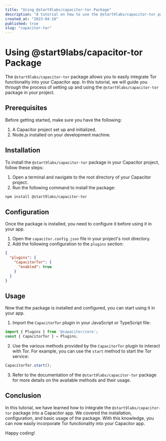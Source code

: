 ```yaml
---
title: "Using @start9labs/capacitor-tor Package"
description: "A tutorial on how to use the @start9labs/capacitor-tor package to integrate Tor functionality into your Capacitor app."
created_at: "2023-04-10"
published: true
slug: "capacitor-tor"
---
```


# Using @start9labs/capacitor-tor Package

The `@start9labs/capacitor-tor` package allows you to easily integrate Tor functionality into your Capacitor app. In this tutorial, we will guide you through the process of setting up and using the `@start9labs/capacitor-tor` package in your project.

## Prerequisites

Before getting started, make sure you have the following:

1. A Capacitor project set up and initialized.
2. Node.js installed on your development machine.

## Installation

To install the `@start9labs/capacitor-tor` package in your Capacitor project, follow these steps:

1. Open a terminal and navigate to the root directory of your Capacitor project.
2. Run the following command to install the package:

```bash
npm install @start9labs/capacitor-tor
```

## Configuration

Once the package is installed, you need to configure it before using it in your app. 

1. Open the `capacitor.config.json` file in your project's root directory.
2. Add the following configuration to the `plugins` section:

```json
{
  "plugins": {
    "CapacitorTor": {
      "enabled": true
    }
  }
}
```

## Usage

Now that the package is installed and configured, you can start using it in your app.

1. Import the `CapacitorTor` plugin in your JavaScript or TypeScript file:

```javascript
import { Plugins } from '@capacitor/core';
const { CapacitorTor } = Plugins;
```

2. Use the various methods provided by the `CapacitorTor` plugin to interact with Tor. For example, you can use the `start` method to start the Tor service:

```javascript
CapacitorTor.start();
```

3. Refer to the documentation of the `@start9labs/capacitor-tor` package for more details on the available methods and their usage.

## Conclusion

In this tutorial, we have learned how to integrate the `@start9labs/capacitor-tor` package into a Capacitor app. We covered the installation, configuration, and basic usage of the package. With this knowledge, you can now easily incorporate Tor functionality into your Capacitor app.

Happy coding!